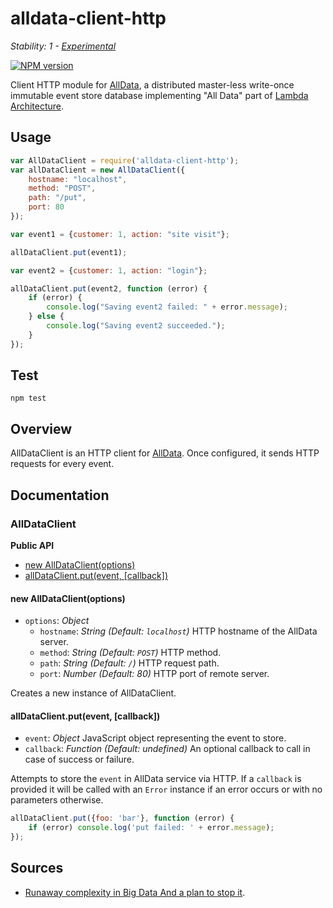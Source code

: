 # alldata-client-http

_Stability: 1 - [Experimental](https://github.com/tristanls/stability-index#stability-1---experimental)_

[![NPM version](https://badge.fury.io/js/alldata-client-http.png)](http://npmjs.org/package/alldata-client-http)

Client HTTP module for [AllData](https://github.com/alldata/alldata), a distributed master-less write-once immutable event store database implementing "All Data" part of [Lambda Architecture](http://www.slideshare.net/nathanmarz/runaway-complexity-in-big-data-and-a-plan-to-stop-it).

## Usage

```javascript
var AllDataClient = require('alldata-client-http');
var allDataClient = new AllDataClient({
    hostname: "localhost",
    method: "POST",
    path: "/put",
    port: 80 
});

var event1 = {customer: 1, action: "site visit"};

allDataClient.put(event1);

var event2 = {customer: 1, action: "login"};

allDataClient.put(event2, function (error) {
    if (error) {
        console.log("Saving event2 failed: " + error.message);
    } else {
        console.log("Saving event2 succeeded.");
    }
});
```

## Test

    npm test

## Overview

AllDataClient is an HTTP client for [AllData](https://github.com/alldata/alldata). Once configured, it sends HTTP requests for every event.

## Documentation

### AllDataClient

**Public API**

  * [new AllDataClient(options)](#new-alldataclientoptions)
  * [allDataClient.put(event, \[callback\])](#alldataclientputevent-callback)

#### new AllDataClient(options)

  * `options`: _Object_
    * `hostname`: _String_ _(Default: `localhost`)_ HTTP hostname of the AllData server.
    * `method`: _String_ _(Default: `POST`)_ HTTP method.
    * `path`: _String_ _(Default: `/`)_ HTTP request path.
    * `port`: _Number_ _(Default: 80)_ HTTP port of remote server.

Creates a new instance of AllDataClient.

#### allDataClient.put(event, [callback])

  * `event`: _Object_ JavaScript object representing the event to store.
  * `callback`: _Function_ _(Default: undefined)_ An optional callback to call
          in case of success or failure.

Attempts to store the `event` in AllData service via HTTP. If a `callback` is provided it will be called with an `Error` instance if an error occurs or with no parameters otherwise.

```javascript
allDataClient.put({foo: 'bar'}, function (error) {
    if (error) console.log('put failed: ' + error.message);
});
```

## Sources

  - [Runaway complexity in Big Data And a plan to stop it](http://www.slideshare.net/nathanmarz/runaway-complexity-in-big-data-and-a-plan-to-stop-it).